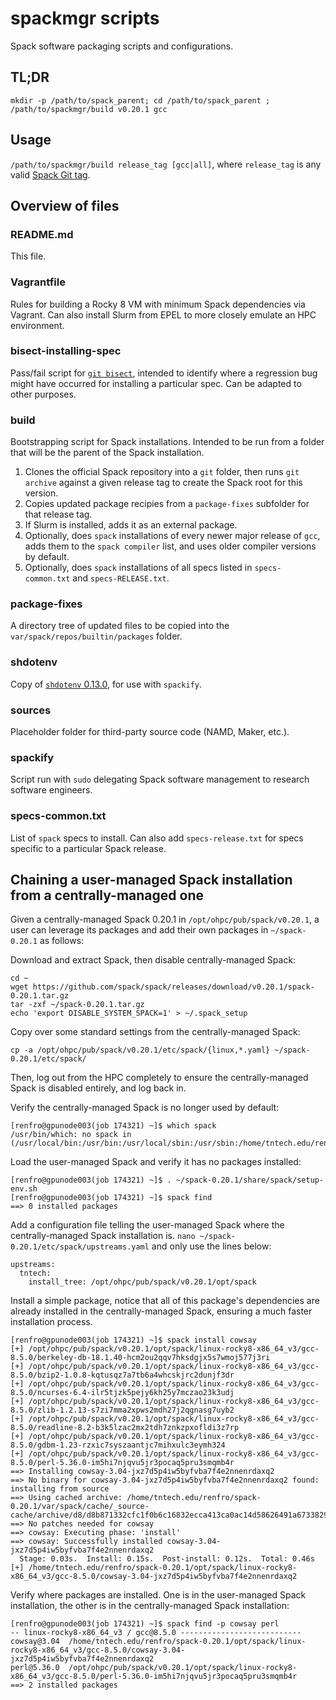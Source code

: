 # spackmgr scripts

Spack software packaging scripts and configurations.

## TL;DR

`mkdir -p /path/to/spack_parent; cd /path/to/spack_parent ; /path/to/spackmgr/build v0.20.1 gcc`

## Usage

`/path/to/spackmgr/build release_tag [gcc|all]`, where `release_tag` is any valid [Spack Git tag](https://github.com/spack/spack/tags).

## Overview of files

### README.md

This file.

### Vagrantfile

Rules for building a Rocky 8 VM with minimum Spack dependencies via Vagrant.
Can also install Slurm from EPEL to more closely emulate an HPC environment.

### bisect-installing-spec

Pass/fail script for [`git bisect`](https://stackoverflow.com/a/22592593/943299), intended to identify where a regression bug might have occurred for installing a particular spec.
Can be adapted to other purposes.

### build

Bootstrapping script for Spack installations.
Intended to be run from a folder that will be the parent of the Spack installation.
1. Clones the official Spack repository into a `git` folder, then runs `git archive` against a given release tag to create the Spack root for this version.
2. Copies updated package recipies from a `package-fixes` subfolder for that release tag.
3. If Slurm is installed, adds it as an external package.
4. Optionally, does `spack` installations of every newer major release of `gcc`, adds them to the `spack compiler` list, and uses older compiler versions by default.
5. Optionally, does `spack` installations of all specs listed in `specs-common.txt` and `specs-RELEASE.txt`.

### package-fixes

A directory tree of updated files to be copied into the `var/spack/repos/builtin/packages` folder.

### shdotenv

Copy of [`shdotenv` 0.13.0](https://github.com/ko1nksm/shdotenv/releases/tag/v0.13.0), for use with `spackify`.

### sources

Placeholder folder for third-party source code (NAMD, Maker, etc.).

### spackify

Script run with `sudo` delegating Spack software management to research software engineers.

### specs-common.txt

List of `spack` specs to install.
Can also add `specs-release.txt` for specs specific to a particular Spack release.

## Chaining a user-managed Spack installation from a centrally-managed one

Given a centrally-managed Spack 0.20.1 in `/opt/ohpc/pub/spack/v0.20.1`, a user can leverage its packages and add their own packages in `~/spack-0.20.1` as follows:

Download and extract Spack, then disable centrally-managed Spack:
```
cd ~
wget https://github.com/spack/spack/releases/download/v0.20.1/spack-0.20.1.tar.gz
tar -zxf ~/spack-0.20.1.tar.gz
echo 'export DISABLE_SYSTEM_SPACK=1' > ~/.spack_setup
```

Copy over some standard settings from the centrally-managed Spack:
```
cp -a /opt/ohpc/pub/spack/v0.20.1/etc/spack/{linux,*.yaml} ~/spack-0.20.1/etc/spack/
```

Then, log out from the HPC completely to ensure the centrally-managed Spack is disabled entirely, and log back in.

Verify the centrally-managed Spack is no longer used by default:

```
[renfro@gpunode003(job 174321) ~]$ which spack
/usr/bin/which: no spack in (/usr/local/bin:/usr/bin:/usr/local/sbin:/usr/sbin:/home/tntech.edu/renfro/.local/bin:/home/tntech.edu/renfro/bin)
```

Load the user-managed Spack and verify it has no packages installed:
```
[renfro@gpunode003(job 174321) ~]$ . ~/spack-0.20.1/share/spack/setup-env.sh
[renfro@gpunode003(job 174321) ~]$ spack find
==> 0 installed packages
```

Add a configuration file telling the user-managed Spack where the centrally-managed Spack installation is. `nano ~/spack-0.20.1/etc/spack/upstreams.yaml` and only use the lines below:

```
upstreams:
  tntech:
    install_tree: /opt/ohpc/pub/spack/v0.20.1/opt/spack
```

Install a simple package, notice that all of this package's dependencies are already installed in the centrally-managed Spack, ensuring a much faster installation process.

```
[renfro@gpunode003(job 174321) ~]$ spack install cowsay
[+] /opt/ohpc/pub/spack/v0.20.1/opt/spack/linux-rocky8-x86_64_v3/gcc-8.5.0/berkeley-db-18.1.40-hcm2ou2qqv7hksdgjx5s7wmoj577j3ri
[+] /opt/ohpc/pub/spack/v0.20.1/opt/spack/linux-rocky8-x86_64_v3/gcc-8.5.0/bzip2-1.0.8-kqtusqz7a7tb6a4whcskjrc2dunjf3dr
[+] /opt/ohpc/pub/spack/v0.20.1/opt/spack/linux-rocky8-x86_64_v3/gcc-8.5.0/ncurses-6.4-ilr5tjzk5pejy6kh25y7mczao23k3udj
[+] /opt/ohpc/pub/spack/v0.20.1/opt/spack/linux-rocky8-x86_64_v3/gcc-8.5.0/zlib-1.2.13-s7zi7mma2xpws2mdh27j2qgnasg7uyb2
[+] /opt/ohpc/pub/spack/v0.20.1/opt/spack/linux-rocky8-x86_64_v3/gcc-8.5.0/readline-8.2-b3k5lzac2mx2tdh7znkzpxofldi3z7rp
[+] /opt/ohpc/pub/spack/v0.20.1/opt/spack/linux-rocky8-x86_64_v3/gcc-8.5.0/gdbm-1.23-rzxic7syszaantjc7mihxulc3eymh324
[+] /opt/ohpc/pub/spack/v0.20.1/opt/spack/linux-rocky8-x86_64_v3/gcc-8.5.0/perl-5.36.0-im5hi7njqvu5jr3pocaq5pru3smqmb4r
==> Installing cowsay-3.04-jxz7d5p4iw5byfvba7f4e2nnenrdaxq2
==> No binary for cowsay-3.04-jxz7d5p4iw5byfvba7f4e2nnenrdaxq2 found: installing from source
==> Using cached archive: /home/tntech.edu/renfro/spack-0.20.1/var/spack/cache/_source-cache/archive/d8/d8b871332cfc1f0b6c16832ecca413ca0ac14d58626491a6733829e3d655878b.tar.gz
==> No patches needed for cowsay
==> cowsay: Executing phase: 'install'
==> cowsay: Successfully installed cowsay-3.04-jxz7d5p4iw5byfvba7f4e2nnenrdaxq2
  Stage: 0.03s.  Install: 0.15s.  Post-install: 0.12s.  Total: 0.46s
[+] /home/tntech.edu/renfro/spack-0.20.1/opt/spack/linux-rocky8-x86_64_v3/gcc-8.5.0/cowsay-3.04-jxz7d5p4iw5byfvba7f4e2nnenrdaxq2
```

Verify where packages are installed. One is in the user-managed Spack installation, the other is in the centrally-managed Spack installation:

```
[renfro@gpunode003(job 174321) ~]$ spack find -p cowsay perl
-- linux-rocky8-x86_64_v3 / gcc@8.5.0 ---------------------------
cowsay@3.04  /home/tntech.edu/renfro/spack-0.20.1/opt/spack/linux-rocky8-x86_64_v3/gcc-8.5.0/cowsay-3.04-jxz7d5p4iw5byfvba7f4e2nnenrdaxq2
perl@5.36.0  /opt/ohpc/pub/spack/v0.20.1/opt/spack/linux-rocky8-x86_64_v3/gcc-8.5.0/perl-5.36.0-im5hi7njqvu5jr3pocaq5pru3smqmb4r
==> 2 installed packages
```
